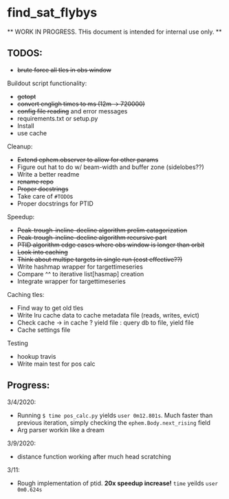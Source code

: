 # find_sat_flybys


** WORK IN PROGRESS. THis document is intended for internal use only. **

## TODOS:
- ~~brute force all tles in obs window~~

Buildout script functionality:
- ~~getopt~~
- ~~convert engligh times to ms (12m -> 720000)~~
- ~~config file reading~~ and error messages 
- requirements.txt or setup.py
- Install
- use cache

Cleanup:
- ~~Extend ephem.observer to allow for other params~~ 
- Figure out hat to do w/ beam-width and buffer zone (sidelobes??)
- Write a better readme
- ~~rename repo~~
- ~~Proper docstrings~~
- Take care of `#TODO`s
- Proper docstrings for PTID


Speedup:
- ~~Peak-trough-incline-decline algorithm prelim catagorization~~
- ~~Peak-trough-incline-decline algorithm recursive part~~
- ~~PTID algorithm edge cases where obs window is longer than orbit~~
- ~~Look into caching~~
- ~~Think about multipe targets in single run (cost effective??)~~
- Write hashmap wrapper for targettimeseries
- Compare ^^ to iterative list[hasmap] creation
- Integrate wrapper for targettimeseries

Caching tles:
- Find way to get old tles
- Write lru cache data to cache metadata file (reads, writes, evict) 
- Check cache -> in cache ? yield file : query db to file, yield file
- Cache settings file 

Testing
- hookup travis
- Write main test for pos calc


## Progress:
3/4/2020: 
- Running `$ time pos_calc.py` yields `user	0m12.801s`. Much faster than previous iteration, simply checking the `ephem.Body.next_rising` field
- Arg parser workin like a dream

3/9/2020: 
- distance function working after much head scratching

3/11:
- Rough implementation of ptid. **20x speedup increase!** `time` yeilds `user 0m0.624s`
